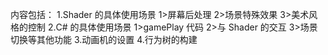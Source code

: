 内容包括：
1.Shader 的具体使用场景
  1>屏幕后处理
  2>场景特殊效果
  3>美术风格的控制
2.C# 的具体使用场景
  1>gamePlay 代码
  2>与 Shader 的交互
  3>场景切换等其他功能
3.动画机的设置
4.行为树的构建
